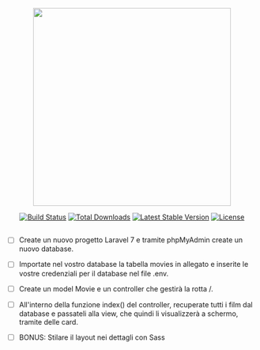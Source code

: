 <p align="center"><a href="https://laravel.com" target="_blank"><img src="https://raw.githubusercontent.com/laravel/art/master/logo-lockup/5%20SVG/2%20CMYK/1%20Full%20Color/laravel-logolockup-cmyk-red.svg" width="400"></a></p>

<p align="center">
<a href="https://travis-ci.org/laravel/framework"><img src="https://travis-ci.org/laravel/framework.svg" alt="Build Status"></a>
<a href="https://packagist.org/packages/laravel/framework"><img src="https://poser.pugx.org/laravel/framework/d/total.svg" alt="Total Downloads"></a>
<a href="https://packagist.org/packages/laravel/framework"><img src="https://poser.pugx.org/laravel/framework/v/stable.svg" alt="Latest Stable Version"></a>
<a href="https://packagist.org/packages/laravel/framework"><img src="https://poser.pugx.org/laravel/framework/license.svg" alt="License"></a>
</p>

## 


- [ ] Create un nuovo progetto Laravel 7 e tramite phpMyAdmin create un nuovo database.

- [ ] Importate nel vostro database la tabella movies in allegato e inserite le vostre credenziali per il database nel file .env.


- [ ] Create un model Movie e un controller che gestirà la rotta /.


- [ ] All'interno della funzione index() del controller, recuperate tutti i film dal database e passateli alla view,
che quindi li visualizzerà a schermo, tramite delle card.


- [ ] BONUS:
    Stilare il layout nei dettagli con Sass
    

